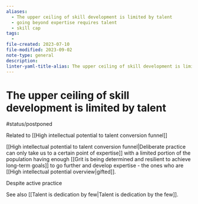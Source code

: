 ```yaml
---
aliases:
  - The upper ceiling of skill development is limited by talent
  - going beyond expertise requires talent
  - skill cap
tags:
  - 
file-created: 2023-07-10
file-modified: 2023-09-02
note-type: general
description: 
linter-yaml-title-alias: The upper ceiling of skill development is limited by talent
---
```


# The upper ceiling of skill development is limited by talent

#status/postponed

Related to [[High intellectual potential to talent conversion funnel]]

[[High intellectual potential to talent conversion funnel|Deliberate practice can only take us to a certain point of expertise]] with a limited portion of the population having enough [[Grit is being determined and resilient to achieve long-term goals]] to go further and develop expertise - the ones who are [[High intellectual potential overview|gifted]].

Despite active practice

See also [[Talent is dedication by few|Talent is dedication by the few]].
